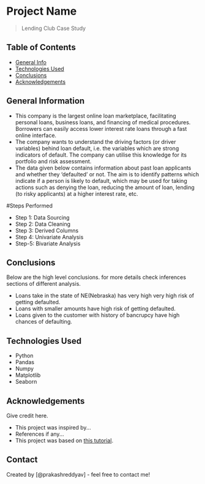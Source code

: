 # Project Name
> Lending Club Case Study


## Table of Contents
* [General Info](#general-information)
* [Technologies Used](#technologies-used)
* [Conclusions](#conclusions)
* [Acknowledgements](#acknowledgements)

<!-- You can include any other section that is pertinent to your problem -->

## General Information
- This company is the largest online loan marketplace, facilitating personal loans, business loans, and financing of medical procedures. Borrowers can easily access lower interest rate loans through a fast online interface.
- The company wants to understand the driving factors (or driver variables) behind loan default, i.e. the variables which are strong indicators of default.  The company can utilise this knowledge for its portfolio and risk assessment.  
- The data given below contains information about past loan applicants and whether they ‘defaulted’ or not. The aim is to identify patterns which indicate if a person is likely to default, which may be used for taking actions such as denying the loan, reducing the amount of loan, lending (to risky applicants) at a higher interest rate, etc.

<!-- You don't have to answer all the questions - just the ones relevant to your project. -->

#Steps Performed
- Step 1: Data Sourcing
- Step 2: Data Cleaning
- Step 3: Derived Columns
- Step 4: Univariate Analysis
- Step-5: Bivariate Analysis

## Conclusions
Below are the high level conclusions. for more details check inferences sections of different analysis.
- Loans take in the state of NE(Nebraska) has very high very high risk of getting defaulted.
- Loans with smaller amounts have high risk of getting defaulted.
- Loans given to the customer with history of bancrupcy have high chances of defaulting.

<!-- You don't have to answer all the questions - just the ones relevant to your project. -->

## Technologies Used
- Python
- Pandas
- Numpy
- Matplotlib
- Seaborn

<!-- As the libraries versions keep on changing, it is recommended to mention the version of library used in this project -->

## Acknowledgements
Give credit here.
- This project was inspired by...
- References if any...
- This project was based on [this tutorial](https://www.example.com).


## Contact
Created by [@prakashreddyav] - feel free to contact me!


<!-- Optional -->
<!-- ## License -->
<!-- This project is open source and available under the [... License](). -->

<!-- You don't have to include all sections - just the one's relevant to your project -->
